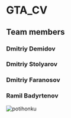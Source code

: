 # GTA_CV
## Team members
### Dmitriy Demidov
### Dmitriy Stolyarov
### Dmitriy Faranosov
### Ramil Badyrtenov

![potihonku](https://github.com/user-attachments/assets/62bfb782-3974-4919-bb83-21fa28785197)
